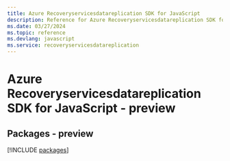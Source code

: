 ```yaml
---
title: Azure Recoveryservicesdatareplication SDK for JavaScript
description: Reference for Azure Recoveryservicesdatareplication SDK for JavaScript
ms.date: 03/27/2024
ms.topic: reference
ms.devlang: javascript
ms.service: recoveryservicesdatareplication
---
```

# Azure Recoveryservicesdatareplication SDK for JavaScript - preview
## Packages - preview
[!INCLUDE [packages](recoveryservicesdatareplication-index.md)]